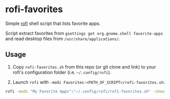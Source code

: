 # rofi-favorites

Simple [rofi](https://github.com/davatorium/rofi) shell script that lists favorite apps.

Script extract favorites from `gsettings get org.gnome.shell favorite-apps` and read desktop files from `/usr/share/applications/`.

## Usage

1. Copy `rofi-favorites.sh` from this repo (or git clone and link) to your rofi's configuration folder (i.e. `~/.config/rofi`).

2. Launch `rofi` with `-modi Favorites:<PATH_OF_SCRIPT>/rofi-favorites.sh`:

```bash
rofi -modi "My Favorite Apps":"~/.config/rofi/rofi-favorites.sh" -show "My Favorite Apps"
```
